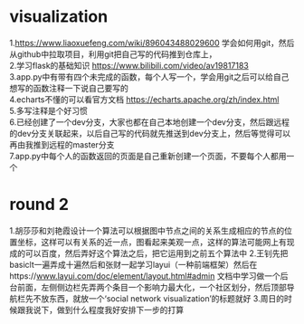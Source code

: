 # visualization
1.https://www.liaoxuefeng.com/wiki/896043488029600
学会如何用git，然后从github中拉取项目，利用git把自己写的代码推到仓库上，<br>
2.学习flask的基础知识 https://www.bilibili.com/video/av19817183<br>
3.app.py中有带有四个未完成的函数，每个人写一个，学会用git之后可以给自己想写的函数注释一下说自己要写的<br>
4.echarts不懂的可以看官方文档 https://echarts.apache.org/zh/index.html<br>
5.多写注释是个好习惯<br>
6.已经创建了一个dev分支，大家也都在自己本地创建一个dev分支，然后跟远程的dev分支关联起来，以后自己写的代码就先推送到dev分支上，然后等觉得可以再由我推到远程的master分支<br>
7.app.py中每个人的函数返回的页面是自己重新创建一个页面，不要每个人都用一个
# round 2
1.胡莎莎和刘艳霞设计一个算法可以根据图中节点之间的关系生成相应的节点的位置坐标，这样可以有关系的近一点，图看起来美观一点，这样的算法可能网上有现成的可以百度，然后弄好这个算法之后，把它运用到之前五个算法中
2.王钊先把basiclt一遍弄成十遍然后和张财一起学习layui（一种前端框架）然后在https://www.layui.com/doc/element/layout.html#admin 文档中学习做一个后台前面，左侧侧边栏先弄两个条目一个影响力最大化，一个社区划分，然后顶部导航栏先不放东西，就放一个‘social network visualization’的标题就好
3.周日的时候跟我说下，做到什么程度我好安排下一步的打算

